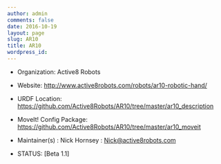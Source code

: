 ```yaml
---
author: admin
comments: false
date: 2016-10-19
layout: page
slug: AR10
title: AR10
wordpress_id:
---
```



	
  * Organization: Active8 Robots

	
  * Website: http://www.active8robots.com/robots/ar10-robotic-hand/
  
  
  * URDF Location: https://github.com/Active8Robots/AR10/tree/master/ar10_description

	
  * MoveIt! Config Package: https://github.com/Active8Robots/AR10/tree/master/ar10_moveit

	
  * Maintainer(s) : Nick Hornsey : Nick@active8robots.com

	
  * STATUS: [Beta 1.1]


